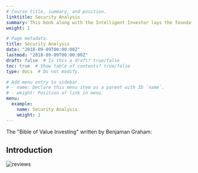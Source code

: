 ```yaml
---
# Course title, summary, and position.
linktitle: Security Analysis
summary: This book along with the Intelligent Investor lays the foundation of Fundamental Analysis.
weight: 1

# Page metadata.
title: Security Analysis
date: "2018-09-09T00:00:00Z"
lastmod: "2018-09-09T00:00:00Z"
draft: false  # Is this a draft? true/false
toc: true  # Show table of contents? true/false
type: docs  # Do not modify.

# Add menu entry to sidebar.
# - name: Declare this menu item as a parent with ID `name`.
# - weight: Position of link in menu.
menu:
  example:
    name: Security Analysis
    weight: 1
---
```


The "Bible of Value Investing" written by Benjaman Graham:

## Introduction

![reviews](../../img/OIP.jpg)

